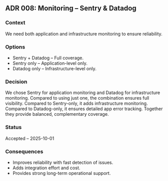 ## ADR 008: Monitoring – Sentry & Datadog

### Context
We need both application and infrastructure monitoring to ensure reliability.  

### Options
- Sentry + Datadog – Full coverage.  
- Sentry only – Application-level only.  
- Datadog only – Infrastructure-level only.  

### Decision
We chose Sentry for application monitoring and Datadog for infrastructure monitoring.
Compared to using just one, the combination ensures full visibility.
Compared to Sentry-only, it adds infrastructure monitoring.
Compared to Datadog-only, it ensures detailed app error tracking. Together they provide balanced, complementary coverage.  

### Status
Accepted – 2025-10-01  

### Consequences
- Improves reliability with fast detection of issues.  
- Adds integration effort and cost.  
- Provides strong long-term operational support. 
